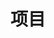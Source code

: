 ---
home: true
icon: nav-project
title: 项目
heroText: false
tagline: false

features:
  - title: 项目模板
    icon: nav-project
    details: 这是一个模板项目
    link: /projects/模板
---